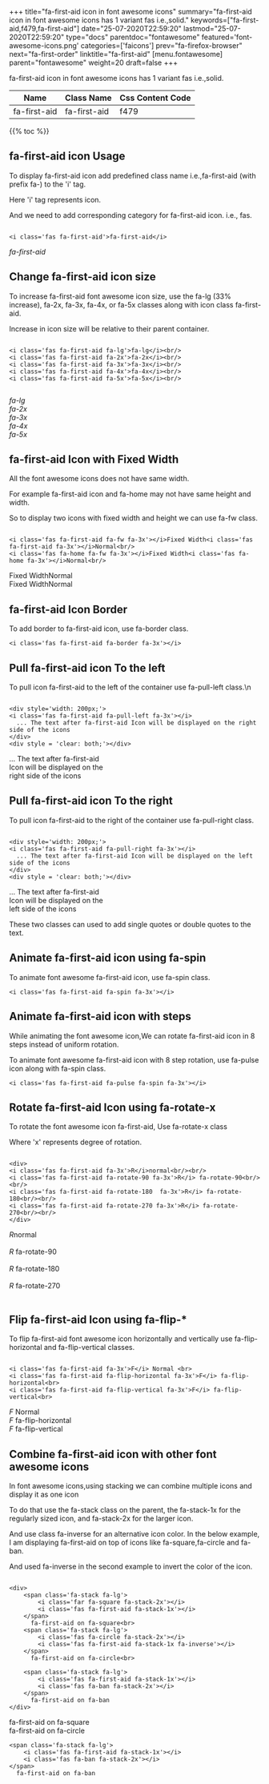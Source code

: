 +++
title="fa-first-aid icon in font awesome icons"
summary="fa-first-aid icon in font awesome icons has 1 variant fas i.e.,solid."
keywords=["fa-first-aid,f479,fa-first-aid"]
date="25-07-2020T22:59:20"
lastmod="25-07-2020T22:59:20"
type="docs"
parentdoc="fontawesome"
featured='font-awesome-icons.png'
categories=['faicons']
prev="fa-firefox-browser"
next="fa-first-order"
linktitle="fa-first-aid"
[menu.fontawesome]
parent="fontawesome"
weight=20
draft=false
+++


fa-first-aid icon in font awesome icons has 1 variant fas i.e.,solid.

<div class='table-responsive'><table class='table'><thead><tr><th>Name</th><th>Class Name</th><th>Css Content Code</th></tr></thead><tbody><tr><td>fa-first-aid</td><td>fa-first-aid</td><td>f479</td></tr></tbody></table></div>


{{% toc %}}


## fa-first-aid icon Usage

To display fa-first-aid icon add predefined class name i.e.,fa-first-aid (with prefix fa-) to the 'i' tag.

Here 'i' tag represents icon.

And we need to add corresponding category for fa-first-aid icon. i.e., fas.


```

<i class='fas fa-first-aid'>fa-first-aid</i>
```

<i class='fas fa-first-aid'>fa-first-aid</i>




## Change fa-first-aid icon size
To increase fa-first-aid font awesome icon size, use the fa-lg (33% increase), fa-2x, fa-3x, fa-4x, or fa-5x classes along with icon class fa-first-aid.

Increase in icon size will be relative to their parent container. 

```

<i class='fas fa-first-aid fa-lg'>fa-lg</i><br/>
<i class='fas fa-first-aid fa-2x'>fa-2x</i><br/>
<i class='fas fa-first-aid fa-3x'>fa-3x</i><br/>
<i class='fas fa-first-aid fa-4x'>fa-4x</i><br/>
<i class='fas fa-first-aid fa-5x'>fa-5x</i><br/>
            
```

<i class='fas fa-first-aid fa-lg'>fa-lg</i><br/>
<i class='fas fa-first-aid fa-2x'>fa-2x</i><br/>
<i class='fas fa-first-aid fa-3x'>fa-3x</i><br/>
<i class='fas fa-first-aid fa-4x'>fa-4x</i><br/>
<i class='fas fa-first-aid fa-5x'>fa-5x</i><br/>
            



## fa-first-aid Icon with Fixed Width 

All the font awesome icons does not have same width.

For example fa-first-aid icon and fa-home may not have same height and width.

So to display two icons with fixed width and height we can use fa-fw class.


```

<i class='fas fa-first-aid fa-fw fa-3x'></i>Fixed Width<i class='fas fa-first-aid fa-3x'></i>Normal<br/>
<i class='fas fa-home fa-fw fa-3x'></i>Fixed Width<i class='fas fa-home fa-3x'></i>Normal<br/>
```

<i class='fas fa-first-aid fa-fw fa-3x'></i>Fixed Width<i class='fas fa-first-aid fa-3x'></i>Normal<br/>
<i class='fas fa-home fa-fw fa-3x'></i>Fixed Width<i class='fas fa-home fa-3x'></i>Normal<br/>



## fa-first-aid Icon Border 

To add border to fa-first-aid icon, use fa-border class.


```
<i class='fas fa-first-aid fa-border fa-3x'></i>

```
<i class='fas fa-first-aid fa-border fa-3x'></i>





## Pull fa-first-aid icon To the left

To pull icon fa-first-aid to the left of the container use fa-pull-left class.\n

```

<div style='width: 200px;'>
<i class='fas fa-first-aid fa-pull-left fa-3x'></i>
  ... The text after fa-first-aid Icon will be displayed on the right side of the icons
</div>
<div style = 'clear: both;'></div>
```

<div style='width: 200px;'>
<i class='fas fa-first-aid fa-pull-left fa-3x'></i>
  ... The text after fa-first-aid Icon will be displayed on the right side of the icons
</div>
<div style = 'clear: both;'></div>




## Pull fa-first-aid icon To the right
To pull icon fa-first-aid to the right of the container use fa-pull-right class.

```

<div style='width: 200px;'>
<i class='fas fa-first-aid fa-pull-right fa-3x'></i>
  ... The text after fa-first-aid Icon will be displayed on the left side of the icons
</div>
<div style = 'clear: both;'></div>
```

<div style='width: 200px;'>
<i class='fas fa-first-aid fa-pull-right fa-3x'></i>
  ... The text after fa-first-aid Icon will be displayed on the left side of the icons
</div>
<div style = 'clear: both;'></div>

These two classes can used to add single quotes or double quotes to the text.


## Animate fa-first-aid icon using fa-spin
To animate font awesome fa-first-aid icon, use fa-spin class.

```
<i class='fas fa-first-aid fa-spin fa-3x'></i>
```
<i class='fas fa-first-aid fa-spin fa-3x'></i>




## Animate fa-first-aid icon with steps
While animating the font awesome icon,We can rotate fa-first-aid icon in 8 steps instead of uniform rotation.

To animate font awesome fa-first-aid icon with 8 step rotation, use fa-pulse icon along with fa-spin class.


```
<i class='fas fa-first-aid fa-pulse fa-spin fa-3x'></i>

```
<i class='fas fa-first-aid fa-pulse fa-spin fa-3x'></i>





## Rotate fa-first-aid Icon using fa-rotate-x
To rotate the font awesome icon fa-first-aid, Use fa-rotate-x class

Where 'x' represents degree of rotation.


```

<div>
<i class='fas fa-first-aid fa-3x'>R</i>normal<br/><br/>
<i class='fas fa-first-aid fa-rotate-90 fa-3x'>R</i> fa-rotate-90<br/><br/> 
<i class='fas fa-first-aid fa-rotate-180  fa-3x'>R</i> fa-rotate-180<br/><br/> 
<i class='fas fa-first-aid fa-rotate-270 fa-3x'>R</i> fa-rotate-270<br/><br/>
</div>
```

<div>
<i class='fas fa-first-aid fa-3x'>R</i>normal<br/><br/>
<i class='fas fa-first-aid fa-rotate-90 fa-3x'>R</i> fa-rotate-90<br/><br/> 
<i class='fas fa-first-aid fa-rotate-180  fa-3x'>R</i> fa-rotate-180<br/><br/> 
<i class='fas fa-first-aid fa-rotate-270 fa-3x'>R</i> fa-rotate-270<br/><br/>
</div>




## Flip fa-first-aid Icon using fa-flip-*
To flip fa-first-aid font awesome icon horizontally and vertically use fa-flip-horizontal and fa-flip-vertical classes. 

```

<i class='fas fa-first-aid fa-3x'>F</i> Normal <br>
<i class='fas fa-first-aid fa-flip-horizontal fa-3x'>F</i> fa-flip-horizontal<br>
<i class='fas fa-first-aid fa-flip-vertical fa-3x'>F</i> fa-flip-vertical<br>
```

<i class='fas fa-first-aid fa-3x'>F</i> Normal <br>
<i class='fas fa-first-aid fa-flip-horizontal fa-3x'>F</i> fa-flip-horizontal<br>
<i class='fas fa-first-aid fa-flip-vertical fa-3x'>F</i> fa-flip-vertical<br>




## Combine fa-first-aid icon with other font awesome icons
In font awesome icons,using stacking we can combine multiple icons and display it as one icon 

To do that use the fa-stack class on the parent, the fa-stack-1x for the regularly sized icon, and fa-stack-2x for the larger icon.

And use class fa-inverse for an alternative icon color. 
In the below example, I am displaying fa-first-aid on top of icons like fa-square,fa-circle and fa-ban.

And used fa-inverse in the second example to invert the color of the icon.

```

<div>
    <span class='fa-stack fa-lg'>
        <i class='far fa-square fa-stack-2x'></i>
        <i class='fas fa-first-aid fa-stack-1x'></i>
    </span>
      fa-first-aid on fa-square<br>
    <span class='fa-stack fa-lg'>
        <i class='fas fa-circle fa-stack-2x'></i>
        <i class='fas fa-first-aid fa-stack-1x fa-inverse'></i>
    </span>
      fa-first-aid on fa-circle<br>

    <span class='fa-stack fa-lg'>
        <i class='fas fa-first-aid fa-stack-1x'></i>
        <i class='fas fa-ban fa-stack-2x'></i>
    </span>
      fa-first-aid on fa-ban
</div>
```

<div>
    <span class='fa-stack fa-lg'>
        <i class='far fa-square fa-stack-2x'></i>
        <i class='fas fa-first-aid fa-stack-1x'></i>
    </span>
      fa-first-aid on fa-square<br>
    <span class='fa-stack fa-lg'>
        <i class='fas fa-circle fa-stack-2x'></i>
        <i class='fas fa-first-aid fa-stack-1x fa-inverse'></i>
    </span>
      fa-first-aid on fa-circle<br>

    <span class='fa-stack fa-lg'>
        <i class='fas fa-first-aid fa-stack-1x'></i>
        <i class='fas fa-ban fa-stack-2x'></i>
    </span>
      fa-first-aid on fa-ban
</div>







